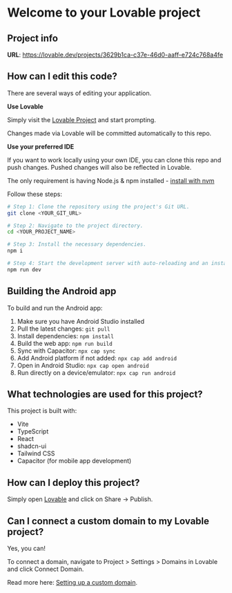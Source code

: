 
# Welcome to your Lovable project

## Project info

**URL**: https://lovable.dev/projects/3629b1ca-c37e-46d0-aaff-e724c768a4fe

## How can I edit this code?

There are several ways of editing your application.

**Use Lovable**

Simply visit the [Lovable Project](https://lovable.dev/projects/3629b1ca-c37e-46d0-aaff-e724c768a4fe) and start prompting.

Changes made via Lovable will be committed automatically to this repo.

**Use your preferred IDE**

If you want to work locally using your own IDE, you can clone this repo and push changes. Pushed changes will also be reflected in Lovable.

The only requirement is having Node.js & npm installed - [install with nvm](https://github.com/nvm-sh/nvm#installing-and-updating)

Follow these steps:

```sh
# Step 1: Clone the repository using the project's Git URL.
git clone <YOUR_GIT_URL>

# Step 2: Navigate to the project directory.
cd <YOUR_PROJECT_NAME>

# Step 3: Install the necessary dependencies.
npm i

# Step 4: Start the development server with auto-reloading and an instant preview.
npm run dev
```

## Building the Android app

To build and run the Android app:

1. Make sure you have Android Studio installed
2. Pull the latest changes: `git pull`
3. Install dependencies: `npm install`
4. Build the web app: `npm run build`
5. Sync with Capacitor: `npx cap sync`
6. Add Android platform if not added: `npx cap add android`
7. Open in Android Studio: `npx cap open android`
8. Run directly on a device/emulator: `npx cap run android`

## What technologies are used for this project?

This project is built with:

- Vite
- TypeScript
- React
- shadcn-ui
- Tailwind CSS
- Capacitor (for mobile app development)

## How can I deploy this project?

Simply open [Lovable](https://lovable.dev/projects/3629b1ca-c37e-46d0-aaff-e724c768a4fe) and click on Share -> Publish.

## Can I connect a custom domain to my Lovable project?

Yes, you can!

To connect a domain, navigate to Project > Settings > Domains in Lovable and click Connect Domain.

Read more here: [Setting up a custom domain](https://docs.lovable.dev/tips-tricks/custom-domain#step-by-step-guide).
